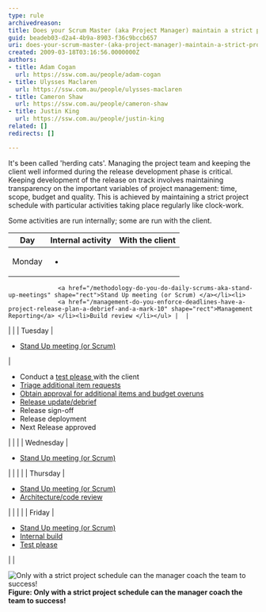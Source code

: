 ```yaml
---
type: rule
archivedreason: 
title: Does your Scrum Master (aka Project Manager) maintain a strict project schedule?
guid: beadeb03-d2a4-4b9a-8903-f36c9bccb657
uri: does-your-scrum-master-(aka-project-manager)-maintain-a-strict-project-schedule
created: 2009-03-18T03:16:56.0000000Z
authors:
- title: Adam Cogan
  url: https://ssw.com.au/people/adam-cogan
- title: Ulysses Maclaren
  url: https://ssw.com.au/people/ulysses-maclaren
- title: Cameron Shaw
  url: https://ssw.com.au/people/cameron-shaw
- title: Justin King
  url: https://ssw.com.au/people/justin-king
related: []
redirects: []

---
```


It's been called 'herding cats'. Managing the project team and keeping the client well informed during the release development phase is critical. Keeping development of the release on track involves maintaining transparency on the important variables of project management: time, scope, budget and quality. This is achieved by maintaining a strict project schedule with particular activities taking place regularly like clock-work.  
<!--endintro-->

Some activities are run internally; some are run with the client.
 

| Day  | Internal activity  | With the client |
| --- | --- | --- |
| Monday  | <ul><li>
                  <a href="/methodology-do-you-do-daily-scrums-aka-stand-up-meetings" shape="rect">Stand Up meeting (or Scrum) </a></li><li>
                  <a href="/management-do-you-enforce-deadlines-have-a-project-release-plan-a-debrief-and-a-mark-10" shape="rect">Management Reporting</a> </li><li>Build review </li></ul> |  |
| |
| Tuesday  | <ul><li>
                  <a href="/methodology-do-you-do-daily-scrums-aka-stand-up-meetings" shape="rect"></a><a href="/methodology-do-you-do-daily-scrums-aka-stand-up-meetings" shape="rect">Stand Up meeting (or Scrum) </a><a href="/methodology-do-you-do-daily-scrums-aka-stand-up-meetings" shape="rect"> </a> </li></ul> | <ul><li>Conduct a 
                  <a href="/conduct-a-test-please-internally-and-then-with-the-client" shape="rect">test please </a>with the client </li><li>
                  <a href="/estimating-do-you-know-what-tasks-are-involved-in-addition-to-just-development-work-items" shape="rect">Triage additional item requests</a> </li><li>
                  <a href="/do-you-email-clients-as-soon-as-you-realise-you-will-overrun-your-original-estimate" shape="rect">Obtain approval for additional items and budget overuns</a> </li><li>
                  <a href="/management-do-you-have-a-release-update-debrief-meeting-on-a-weekly-basis" shape="rect">Release update/debrief</a> </li><li>Release sign-off </li><li>Release deployment </li><li>Next Release approved </li></ul> |
| |
| Wednesday  | <ul><li>
                  <a href="/methodology-do-you-do-daily-scrums-aka-stand-up-meetings" shape="rect">Stand Up meeting (or Scrum) </a> 
                  <ul></ul></li></ul> |  |
| |
| Thursday  | <ul><li>
                  <a href="/methodology-do-you-do-daily-scrums-aka-stand-up-meetings" shape="rect">Stand Up meeting (or Scrum) </a> </li><li>
                  <a href="/rules-to-better-architecture-and-code-review" shape="rect">Architecture/code review</a> </li></ul> |  |
| |
| Friday  | <ul><li>
                  <a href="/methodology-do-you-do-daily-scrums-aka-stand-up-meetings" shape="rect">Stand Up meeting (or Scrum) </a> </li><li>
                  <a href="http://www.ssw.com.au/ssw/Standards/Rules/RulesToBetterSetups.aspx#BuildVersionDay" shape="rect">Internal build</a> </li><li>
                  <a href="/conduct-a-test-please-internally-and-then-with-te-client" shape="rect">Test please</a> </li></ul> |  |



![Only with a strict project schedule can the manager coach the team to success!](ProjectManagement_Coach.jpg)**Figure: Only with a strict project schedule can the manager coach the team to success!**
